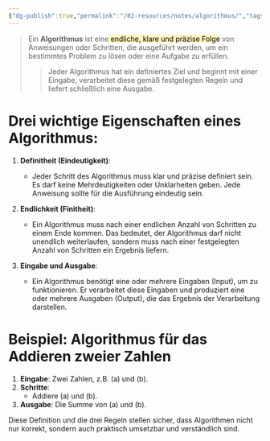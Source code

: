 ```yaml
---
{"dg-publish":true,"permalink":"/02-resources/notes/algorithmus/","tags":["algorithmus","code/algorithmus"]}
---
```


>Ein **Algorithmus** ist eine<mark style="background: #FFF3A3A6;"> endliche, klare und präzise Folge</mark> von Anweisungen oder Schritten, die ausgeführt werden, um ein bestimmtes Problem zu lösen oder eine Aufgabe zu erfüllen. 
>>Jeder Algorithmus hat ein definiertes Ziel und beginnt mit einer Eingabe, verarbeitet diese gemäß festgelegten Regeln und liefert schließlich eine Ausgabe.

# Drei wichtige Eigenschaften eines Algorithmus:

1. **Definitheit (Eindeutigkeit)**:
   - Jeder Schritt des Algorithmus muss klar und präzise definiert sein. Es darf keine Mehrdeutigkeiten oder Unklarheiten geben. Jede Anweisung sollte für die Ausführung eindeutig sein.

2. **Endlichkeit (Finitheit)**:
   - Ein Algorithmus muss nach einer endlichen Anzahl von Schritten zu einem Ende kommen. Das bedeutet, der Algorithmus darf nicht unendlich weiterlaufen, sondern muss nach einer festgelegten Anzahl von Schritten ein Ergebnis liefern.

3. **Eingabe und Ausgabe**:
   - Ein Algorithmus benötigt eine oder mehrere Eingaben (Input), um zu funktionieren. Er verarbeitet diese Eingaben und produziert eine oder mehrere Ausgaben (Output), die das Ergebnis der Verarbeitung darstellen.

# Beispiel: Algorithmus für das Addieren zweier Zahlen
1. **Eingabe**: Zwei Zahlen, z.B. \(a\) und \(b\).
2. **Schritte**: 
   - Addiere \(a\) und \(b\).
3. **Ausgabe**: Die Summe von \(a\) und \(b\).

Diese Definition und die drei Regeln stellen sicher, dass Algorithmen nicht nur korrekt, sondern auch praktisch umsetzbar und verständlich sind.